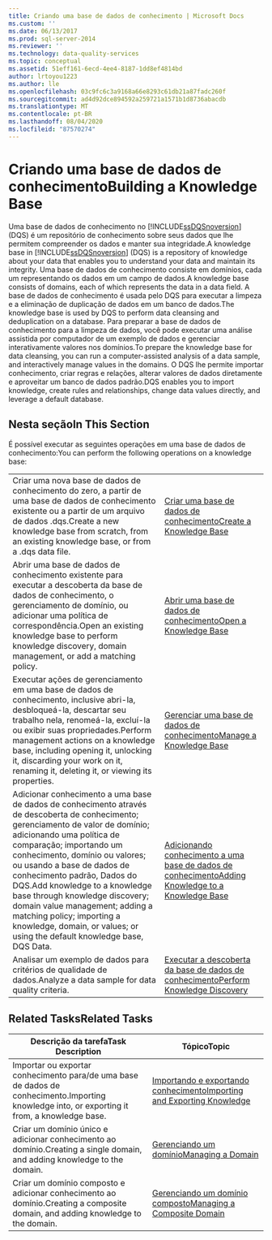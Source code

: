 ```yaml
---
title: Criando uma base de dados de conhecimento | Microsoft Docs
ms.custom: ''
ms.date: 06/13/2017
ms.prod: sql-server-2014
ms.reviewer: ''
ms.technology: data-quality-services
ms.topic: conceptual
ms.assetid: 51eff161-6ecd-4ee4-8187-1dd8ef4814bd
author: lrtoyou1223
ms.author: lle
ms.openlocfilehash: 03c9fc6c3a9168a66e8293c61db21a87fadc260f
ms.sourcegitcommit: ad4d92dce894592a259721a1571b1d8736abacdb
ms.translationtype: MT
ms.contentlocale: pt-BR
ms.lasthandoff: 08/04/2020
ms.locfileid: "87570274"
---
```

# <a name="building-a-knowledge-base"></a><span data-ttu-id="e7985-102">Criando uma base de dados de conhecimento</span><span class="sxs-lookup"><span data-stu-id="e7985-102">Building a Knowledge Base</span></span>
  <span data-ttu-id="e7985-103">Uma base de dados de conhecimento no [!INCLUDE[ssDQSnoversion](../includes/ssdqsnoversion-md.md)] (DQS) é um repositório de conhecimento sobre seus dados que lhe permitem compreender os dados e manter sua integridade.</span><span class="sxs-lookup"><span data-stu-id="e7985-103">A knowledge base in [!INCLUDE[ssDQSnoversion](../includes/ssdqsnoversion-md.md)] (DQS) is a repository of knowledge about your data that enables you to understand your data and maintain its integrity.</span></span> <span data-ttu-id="e7985-104">Uma base de dados de conhecimento consiste em domínios, cada um representando os dados em um campo de dados.</span><span class="sxs-lookup"><span data-stu-id="e7985-104">A knowledge base consists of domains, each of which represents the data in a data field.</span></span> <span data-ttu-id="e7985-105">A base de dados de conhecimento é usada pelo DQS para executar a limpeza e a eliminação de duplicação de dados em um banco de dados.</span><span class="sxs-lookup"><span data-stu-id="e7985-105">The knowledge base is used by DQS to perform data cleansing and deduplication on a database.</span></span> <span data-ttu-id="e7985-106">Para preparar a base de dados de conhecimento para a limpeza de dados, você pode executar uma análise assistida por computador de um exemplo de dados e gerenciar interativamente valores nos domínios.</span><span class="sxs-lookup"><span data-stu-id="e7985-106">To prepare the knowledge base for data cleansing, you can run a computer-assisted analysis of a data sample, and interactively manage values in the domains.</span></span> <span data-ttu-id="e7985-107">O DQS lhe permite importar conhecimento, criar regras e relações, alterar valores de dados diretamente e aproveitar um banco de dados padrão.</span><span class="sxs-lookup"><span data-stu-id="e7985-107">DQS enables you to import knowledge, create rules and relationships, change data values directly, and leverage a default database.</span></span>  
  
## <a name="in-this-section"></a><span data-ttu-id="e7985-108">Nesta seção</span><span class="sxs-lookup"><span data-stu-id="e7985-108">In This Section</span></span>  
 <span data-ttu-id="e7985-109">É possível executar as seguintes operações em uma base de dados de conhecimento:</span><span class="sxs-lookup"><span data-stu-id="e7985-109">You can perform the following operations on a knowledge base:</span></span>  
  
|||  
|-|-|  
|<span data-ttu-id="e7985-110">Criar uma nova base de dados de conhecimento do zero, a partir de uma base de dados de conhecimento existente ou a partir de um arquivo de dados .dqs.</span><span class="sxs-lookup"><span data-stu-id="e7985-110">Create a new knowledge base from scratch, from an existing knowledge base, or from a .dqs data file.</span></span>|[<span data-ttu-id="e7985-111">Criar uma base de dados de conhecimento</span><span class="sxs-lookup"><span data-stu-id="e7985-111">Create a Knowledge Base</span></span>](../../2014/data-quality-services/create-a-knowledge-base.md)|  
|<span data-ttu-id="e7985-112">Abrir uma base de dados de conhecimento existente para executar a descoberta da base de dados de conhecimento, o gerenciamento de domínio, ou adicionar uma política de correspondência.</span><span class="sxs-lookup"><span data-stu-id="e7985-112">Open an existing knowledge base to perform knowledge discovery, domain management, or add a matching policy.</span></span>|[<span data-ttu-id="e7985-113">Abrir uma base de dados de conhecimento</span><span class="sxs-lookup"><span data-stu-id="e7985-113">Open a Knowledge Base</span></span>](../../2014/data-quality-services/open-a-knowledge-base.md)|  
|<span data-ttu-id="e7985-114">Executar ações de gerenciamento em uma base de dados de conhecimento, inclusive abri-la, desbloqueá-la, descartar seu trabalho nela, renomeá-la, excluí-la ou exibir suas propriedades.</span><span class="sxs-lookup"><span data-stu-id="e7985-114">Perform management actions on a knowledge base, including opening it, unlocking it, discarding your work on it, renaming it, deleting it, or viewing its properties.</span></span>|[<span data-ttu-id="e7985-115">Gerenciar uma base de dados de conhecimento</span><span class="sxs-lookup"><span data-stu-id="e7985-115">Manage a Knowledge Base</span></span>](../../2014/data-quality-services/manage-a-knowledge-base.md)|  
|<span data-ttu-id="e7985-116">Adicionar conhecimento a uma base de dados de conhecimento através de descoberta de conhecimento; gerenciamento de valor de domínio; adicionando uma política de comparação; importando um conhecimento, domínio ou valores; ou usando a base de dados de conhecimento padrão, Dados do DQS.</span><span class="sxs-lookup"><span data-stu-id="e7985-116">Add knowledge to a knowledge base through knowledge discovery; domain value management; adding a matching policy; importing a knowledge, domain, or values; or using the default knowledge base, DQS Data.</span></span>|[<span data-ttu-id="e7985-117">Adicionando conhecimento a uma base de dados de conhecimento</span><span class="sxs-lookup"><span data-stu-id="e7985-117">Adding Knowledge to a Knowledge Base</span></span>](../../2014/data-quality-services/adding-knowledge-to-a-knowledge-base.md)|  
|<span data-ttu-id="e7985-118">Analisar um exemplo de dados para critérios de qualidade de dados.</span><span class="sxs-lookup"><span data-stu-id="e7985-118">Analyze a data sample for data quality criteria.</span></span>|[<span data-ttu-id="e7985-119">Executar a descoberta da base de dados de conhecimento</span><span class="sxs-lookup"><span data-stu-id="e7985-119">Perform Knowledge Discovery</span></span>](../../2014/data-quality-services/perform-knowledge-discovery.md)|  
  
## <a name="related-tasks"></a><span data-ttu-id="e7985-120">Related Tasks</span><span class="sxs-lookup"><span data-stu-id="e7985-120">Related Tasks</span></span>  
  
|<span data-ttu-id="e7985-121">Descrição da tarefa</span><span class="sxs-lookup"><span data-stu-id="e7985-121">Task Description</span></span>|<span data-ttu-id="e7985-122">Tópico</span><span class="sxs-lookup"><span data-stu-id="e7985-122">Topic</span></span>|  
|----------------------|-----------|  
|<span data-ttu-id="e7985-123">Importar ou exportar conhecimento para/de uma base de dados de conhecimento.</span><span class="sxs-lookup"><span data-stu-id="e7985-123">Importing knowledge into, or exporting it from, a knowledge base.</span></span>|[<span data-ttu-id="e7985-124">Importando e exportando conhecimento</span><span class="sxs-lookup"><span data-stu-id="e7985-124">Importing and Exporting Knowledge</span></span>](../../2014/data-quality-services/importing-and-exporting-knowledge.md)|  
|<span data-ttu-id="e7985-125">Criar um domínio único e adicionar conhecimento ao domínio.</span><span class="sxs-lookup"><span data-stu-id="e7985-125">Creating a single domain, and adding knowledge to the domain.</span></span>|[<span data-ttu-id="e7985-126">Gerenciando um domínio</span><span class="sxs-lookup"><span data-stu-id="e7985-126">Managing a Domain</span></span>](../../2014/data-quality-services/managing-a-domain.md)|  
|<span data-ttu-id="e7985-127">Criar um domínio composto e adicionar conhecimento ao domínio.</span><span class="sxs-lookup"><span data-stu-id="e7985-127">Creating a composite domain, and adding knowledge to the domain.</span></span>|[<span data-ttu-id="e7985-128">Gerenciando um domínio composto</span><span class="sxs-lookup"><span data-stu-id="e7985-128">Managing a Composite Domain</span></span>](../../2014/data-quality-services/managing-a-composite-domain.md)|  
  
  
